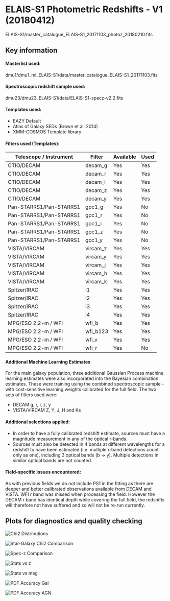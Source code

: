 # ELAIS-S1 Photometric Redshifts - V1 (20180412)

ELAIS-S1/master_catalogue_ELAIS-S1_20171103_photoz_20180210.fits

## Key information

#### Masterlist used:
dmu1/dmu1_ml_ELAIS-S1/data/master_catalogue_ELAIS-S1_20171103.fits

#### Spectroscopic redshift sample used:
dmu23/dmu23_ELAIS-S1/data/ELAIS-S1-specz-v2.2.fits

#### Templates used:

- EAZY Default
- Atlas of Galaxy SEDs (Brown et al. 2014)
- XMM-COSMOS Template library

#### Filters used (Templates):

| Telescope / Instrument | Filter         | Available | Used |
|------------------------|----------------|-----------|------|
| CTIO/DECAM             | decam_g        | Yes    | Yes  |
| CTIO/DECAM             | decam_r        | Yes    | Yes  |
| CTIO/DECAM             | decam_i        | Yes    | Yes  |
| CTIO/DECAM             | decam_z        | Yes    | Yes  |
| CTIO/DECAM             | decam_y        | Yes    | Yes  |
| Pan-STARRS1/Pan-STARRS1| gpc1_g         | Yes    | No   |
| Pan-STARRS1/Pan-STARRS1| gpc1_r         | Yes    | No   |
| Pan-STARRS1/Pan-STARRS1| gpc1_i         | Yes    | No   |
| Pan-STARRS1/Pan-STARRS1| gpc1_z         | Yes    | No   |
| Pan-STARRS1/Pan-STARRS1| gpc1_y         | Yes    | No   |
| VISTA/VIRCAM           | vircam_z       | Yes    | Yes   |
| VISTA/VIRCAM           | vircam_y       | Yes    | Yes   |
| VISTA/VIRCAM           | vircam_j       | Yes    | Yes   |
| VISTA/VIRCAM           | vircam_h       | Yes    | Yes   |
| VISTA/VIRCAM           | vircam_k       | Yes    | Yes   |
| Spitzer/IRAC           | i1             | Yes    | Yes   |
| Spitzer/IRAC           | i2             | Yes    | Yes   |
| Spitzer/IRAC           | i3             | Yes    | Yes   |
| Spitzer/IRAC           | i4             | Yes    | Yes   |
| MPG/ESO 2.2-m / WFI    | wfi_b          | Yes    | Yes   |
| MPG/ESO 2.2-m / WFI    | wfi_b123       | Yes    | Yes   |
| MPG/ESO 2.2-m / WFI    | wfi_v          | Yes    | Yes   |
| MPG/ESO 2.2-m / WFI    | wfi_r          | Yes    | No    |



#### Additional Machine Learning Estimates

For the main galaxy population, three additional Gaussian Process machine learning estimates were also incorporated into the Bayesian combination estimates. These were training using the combined spectroscopic sample - with cost-sensitive learning weights calibrated for the full field.
The two sets of filters used were:
- DECAM g, r, i, z, y
- VISTA/VIRCAM Z, Y, J, H and Ks


#### Additional selections applied:
 - In order to have a fully calibrated redshift estimate, sources must have a magnitude measurement in any of the optical r-bands.
 - Sources must also be detected in 4 bands at different wavelengths for a redshift to have been estimated (i.e. multiple r-band detections count only as one), including 3 optical bands (b -> y). Multiple detections in similar optical bands are not counted.


#### Field-specific issues encountered:
As with previous fields we do not include PS1 in the fitting as there are deeper and better calibrated observations available from DECAM and VISTA. WFI r band was missed when processing the field. However the DECAM r band has identical depth while covering the full field, the redshifts will therefore not have suffered and so will not be re-run currently.
## Plots for diagnostics and quality checking

![Chi2 Distributions](plots/dmu24_ELAIS-S1_chi2_distributions.png "$\Chi^{2} Distributions")

![Star-Galaxy Chi2 Comparison](plots/dmu24_ELAIS-S1_chi2_galaxy_star_comparison.png "Star-Galaxy $\Chi^{2} Comparison")

![Spec-z Comparison](plots/dmu24_ELAIS-S1_specz_vs_photz_pz.png "Photometric redshift vs spectroscopic redshift comparison")

![Stats vs z](plots/dmu24_ELAIS-S1_stats_vs_z.png "Photometric redshift statistics as a function of spec-z")

![Stats vs mag](plots/dmu24_ELAIS-S1_stats_vs_mag.png "Photometric redshift statistics as a function of optical magnitude")

![PDF Accuracy Gal](plots/dmu24_ELAIS-S1_pz_accuracy_gal.png "Photometric redshift PDF accuracy for galaxy-like sources")

![PDF Accuracy AGN](plots/dmu24_ELAIS-S1_pz_accuracy_agn.png "Photometric redshift PDF accuracy for identified AGN sources")

